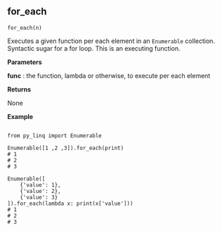 ## for_each

`for_each(n)`

Executes a given function per each element in an `Enumerable` collection. Syntactic sugar for a for loop. This is an executing function.

**Parameters**

__func__ : the function, lambda or otherwise, to execute per each element

**Returns**

None

**Example**

<pre><code>
from py_linq import Enumerable

Enumerable([1 ,2 ,3]).for_each(print)
# 1
# 2
# 3

Enumerable([
    {'value': 1},
    {'value': 2},
    {'value': 3}
]).for_each(lambda x: print(x['value']))
# 1
# 2
# 3

</code></pre>